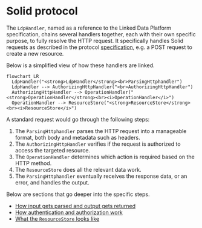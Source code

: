 # Solid protocol

The `LdpHandler`, named as a reference to the Linked Data Platform specification,
chains several handlers together, each with their own specific purpose, to fully resolve the HTTP request.
It specifically handles Solid requests as described
in the protocol [specification](https://solidproject.org/TR/protocol),
e.g. a POST request to create a new resource.

Below is a simplified view of how these handlers are linked.

```mermaid
flowchart LR
  LdpHandler("<strong>LdpHandler</strong><br>ParsingHttphandler")
  LdpHandler --> AuthorizingHttpHandler("<br>AuthorizingHttpHandler")
  AuthorizingHttpHandler --> OperationHandler("<strong>OperationHandler</strong><br><i>OperationHandler</i>")
  OperationHandler --> ResourceStore("<strong>ResourceStore</strong><br><i>ResourceStore</i>")
```

A standard request would go through the following steps:

1. The `ParsingHttphandler` parses the HTTP request into a manageable format, both body and metadata such as headers.
2. The `AuthorizingHttpHandler` verifies if the request is authorized to access the targeted resource.
3. The `OperationHandler` determines which action is required based on the HTTP method.
4. The `ResourceStore` does all the relevant data work.
5. The `ParsingHttphandler` eventually receives the response data, or an error, and handles the output.

Below are sections that go deeper into the specific steps.

* [How input gets parsed and output gets returned](parsing.md)
* [How authentication and authorization work](authorization.md)
* [What the `ResourceStore` looks like](resource-store.md)
